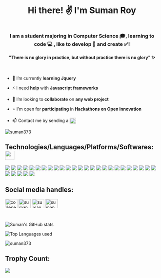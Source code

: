 
<h1 align="center">Hi there! &#9996; I'm Suman Roy</h1>
<p align='center'><img src="https://www.newrafael.com/wp-content/uploads/2013/03/rotating-gradient-01.gif" height="3" width="1000"></p>
<h3 align="center">I am a student majoring in Computer Science &#127891;, learning to code &#x1f4bb; , like to develop &#x1f680; and create &#9989;!</h3>
<h4 align="center">
  "There is no glory in practice, but without practice there is no glory" &#10024;
</h4>
<p align='center'><img src="https://thumbs.gfycat.com/AccurateRegularBunting-size_restricted.gif" height="5" width="100"><span> </span><img src="https://thumbs.gfycat.com/AccurateRegularBunting-size_restricted.gif" height="5" width="100"><span> </span><img src="https://thumbs.gfycat.com/AccurateRegularBunting-size_restricted.gif" height="5" width="100"></p>

- 🌱 I’m currently **learning**  **Jquery**

- ⚡ I need **help** with **Javascript frameworks**  

- 👯 I’m looking to **collaborate** on **any web project** 

- &#11088; I'm open for **participating** in **Hackathons on Open Innovation** 

- 📫 Contact me by sending a <a href="mailto:iamsuman898@gmail.com" target="_blank"><img src="https://img.shields.io/badge/Gmail-D14836?style=for-the-badge&logo=gmail&logoColor=white" align="center" height="20"></a>

<p align="left"> <img src="https://komarev.com/ghpvc/?username=suman373&label=Profile%20views&color=0e75b6&style=flat" alt="suman373" /> </p>

<h2> Technologies/Languages/Platforms/Softwares: <img src ="https://media2.giphy.com/media/QssGEmpkyEOhBCb7e1/giphy.gif?cid=ecf05e47a0n3gi1bfqntqmob8g9aid1oyj2wr3ds3mg700bl&rid=giphy.gif" width = 30px> </h2>

<img src="https://img.shields.io/badge/C-00599C?style=for-the-badge&logo=c&logoColor=white"> <img src="https://img.shields.io/badge/Java-ED8B00?style=for-the-badge&logo=java&logoColor=white"> <img src="https://img.shields.io/badge/Python-FFD43B?style=for-the-badge&logo=python&logoColor=blue"> <img src="https://img.shields.io/badge/HTML5-E34F26?style=for-the-badge&logo=html5&logoColor=white"> <img src="https://img.shields.io/badge/CSS3-1572B6?style=for-the-badge&logo=css3&logoColor=white"> <img src="https://img.shields.io/badge/JavaScript-323330?style=for-the-badge&logo=javascript&logoColor=F7DF1E"> <img src="https://img.shields.io/badge/json-5E5C5C?style=for-the-badge&logo=json&logoColor=white"> <img src="https://img.shields.io/badge/Sass-CC6699?style=for-the-badge&logo=sass&logoColor=white"> <img src="https://img.shields.io/badge/jQuery-0769AD?style=for-the-badge&logo=jquery&logoColor=white">
 <img src="https://img.shields.io/badge/Visual_Studio_Code-0078D4?style=for-the-badge&logo=visual%20studio%20code&logoColor=white"> <img src="https://img.shields.io/badge/Netlify-00C7B7?style=for-the-badge&logo=netlify&logoColor=white"> <img src="https://img.shields.io/badge/sublime_text-%23575757.svg?&style=for-the-badge&logo=sublime-text&logoColor=important"> <img src="https://img.shields.io/badge/-CodeChef-5B4638?style=for-the-badge&logo=CodeChef&logoColor=white"> <img src="https://img.shields.io/badge/Codepen-000000?style=for-the-badge&logo=codepen&logoColor=white"> <img src="https://img.shields.io/badge/GitHub-100000?style=for-the-badge&logo=github&logoColor=white"> <img src="https://img.shields.io/badge/GIT-E44C30?style=for-the-badge&logo=git&logoColor=white"> <img src="https://img.shields.io/badge/GeeksforGeeks-298D46?style=for-the-badge&logo=geeksforgeeks&logoColor=white"> <img src="https://img.shields.io/badge/Font_Awesome-339AF0?style=for-the-badge&logo=fontawesome&logoColor=white"> <img src="https://img.shields.io/badge/Discord-5865F2?style=for-the-badge&logo=discord&logoColor=white"> <img src="https://img.shields.io/badge/Microsoft_Teams-6264A7?style=for-the-badge&logo=microsoft-teams&logoColor=white"> <img src="https://img.shields.io/badge/Google%20Meet-00897B?style=for-the-badge&logo=google-meet&logoColor=white"> <img src="https://img.shields.io/badge/Zoom-2D8CFF?style=for-the-badge&logo=zoom&logoColor=white"> <img src="https://img.shields.io/badge/LinkedIn-0077B5?style=for-the-badge&logo=linkedin&logoColor=white"> <img src="https://img.shields.io/badge/linktree-39E09B?style=for-the-badge&logo=linktree&logoColor=white"> <img src="
https://img.shields.io/badge/Twitter-1DA1F2?style=for-the-badge&logo=twitter&logoColor=white"> <img src="https://img.shields.io/badge/Canva-%2300C4CC.svg?&style=for-the-badge&logo=Canva&logoColor=white"> <img src="https://img.shields.io/badge/Coursera-0056D2?style=for-the-badge&logo=Coursera&logoColor=white"> <img  src="https://img.shields.io/badge/freecodecamp-27273D?style=for-the-badge&logo=freecodecamp&logoColor=white"> <img src="https://img.shields.io/badge/MDN_Web_Docs-black?style=for-the-badge&logo=mdnwebdocs&logoColor=white"> <img src="https://img.shields.io/badge/scrimba-2B283A?style=for-the-badge&logo=scrimba&logoColor=white">

<h2 align="left">Social media handles:</h2>
<p align="left">
<a href="https://codepen.io/suman373" target="blank"><img align="center" src="https://raw.githubusercontent.com/rahuldkjain/github-profile-readme-generator/master/src/images/icons/Social/codepen.svg" alt="codepen.io/suman373" height="30" width="40" /></a>
<a href="https://linkedin.com/in/sumanroy369" target="blank"><img align="center" src="https://raw.githubusercontent.com/rahuldkjain/github-profile-readme-generator/master/src/images/icons/Social/linked-in-alt.svg" alt="suman roy" height="30" width="40" /></a>
<a href="https://fb.com/Suman Roy" target="blank"><img align="center" src="https://raw.githubusercontent.com/rahuldkjain/github-profile-readme-generator/master/src/images/icons/Social/facebook.svg" alt="suman roy" height="30" width="40" /></a>
<a href="https://www.codechef.com/users/suman_26" target="blank"><img align="center" src="https://cdn.jsdelivr.net/npm/simple-icons@3.1.0/icons/codechef.svg" alt="suman_26" height="30" width="40" /></a>
</p>

<br>

  ![Suman's GitHub stats](https://github-readme-stats.vercel.app/api?username=suman373&show_icons=true&theme=synthwave)
  
   ![Top Languages used](https://github-readme-stats.vercel.app/api/top-langs/?username=suman373&layout=compact&langs_count=8&theme=synthwave)               

<!-- [![Readme Card](https://github-readme-stats.vercel.app/api/pin/?username=suman373&repo=JSgame&theme=synthwave)](https://github.com/anuraghazra/github-readme-stats) -->

<p><img align="center" src="https://github-readme-streak-stats.herokuapp.com/?user=suman373&theme=monokai" alt="suman373" /></p>

<h2 align="left">Trophy Count:</h2>
<img src="https://github-profile-trophy.vercel.app/?username=Suman373&theme=juicyfresh">

<!-- <h3 align="left">Support:</h3>
<p><a href="https://www.buymeacoffee.com/sumanroy369" target="_blank"> <img align="left" src="https://cdn.buymeacoffee.com/buttons/v2/default-yellow.png" height="50" width="210" alt="suman373" /></a></p><br><br> -->
 


